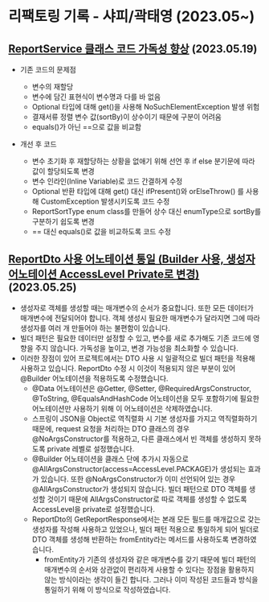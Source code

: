 # 리팩토링 기록 - 샤피/곽태영 (2023.05~)

## [ReportService 클래스 코드 가독성 향상](https://github.com/approval-please/approval-please-Spring/issues/199) (2023.05.19)
- 기존 코드의 문제점
  - 변수의 재할당
  - 변수에 담긴 표현식이 변수명과 다를 바 없음
  - Optional 타입에 대해 get()을 사용해 NoSuchElementException 발생 위험
  - 결재서류 정렬 변수 값(sortBy)이 상수이기 때문에 구분이 어려움
  - equals()가 아닌 ==으로 값을 비교함

- 개선 후 코드
  - 변수 초기화 후 재할당하는 상황을 없애기 위해 선언 후 if else 분기문에 따라 값이 할당되도록 변경
  - 변수 인라인(Inline Variable)로 코드 간결하게 수정
  - Optional 반환 타입에 대해 get() 대신 ifPresent()와 orElseThrow() 를 사용해 CustomException 발생시키도록 코드 수정
  - ReportSortType enum class를 만들어 상수 대신 enumType으로 sortBy를 구분하기 쉽도록 변경
  - == 대신 equals()로 값을 비교하도록 코드 수정

## [ReportDto 사용 어노테이션 통일 (Builder 사용, 생성자 어노테이션 AccessLevel Private로 변경)](https://github.com/approval-please/approval-please-Spring/commit/df39fbf3088c7ff29f7f348262dc4b6db0d4595e) (2023.05.25)
- 생성자로 객체를 생성할 때는 매개변수의 순서가 중요합니다. 또한 모든 데이터가 매개변수에 전달되어야 합니다. 객체 생성시 필요한 매개변수가 달라지면 그에 따라 생성자를 여러 개 만들어야 하는 불편함이 있습니다.
- 빌더 패턴은 필요한 데이터만 설정할 수 있고, 변수를 새로 추가해도 기존 코드에 영향을 주지 않습니다. 가독성을 높이고, 변경 가능성을 최소화할 수 있습니다.
- 이러한 장점이 있어 프로젝트에서는 DTO 사용 시 일괄적으로 빌더 패턴을 적용해 사용하고 있습니다. ReportDto 수정 시 이것이 적용되지 않은 부분이 있어 @Builder 어노테이션을 적용하도록 수정했습니다.
  - @Data 어노테이션은 @Getter, @Setter, @RequiredArgsConstructor, @ToString, @EqualsAndHashCode 어노테이션을 모두 포함하기에 필요한 어노테이션만 사용하기 위해 이 어노테이션은 삭제하였습니다.
  - 스프링이 JSON을 Object로 역직렬화 시 기본 생성자를 가지고 역직렬화하기 때문에, request 요청을 처리하는 DTO 클래스의 경우 @NoArgsConstructor를 적용하고, 다른 클래스에서 빈 객체를 생성하지 못하도록 private 레벨로 설정했습니다.
  - @Builder 어노테이션을 클래스 단에 추가시 자동으로 @AllArgsConstructor(access=AccessLevel.PACKAGE)가 생성되는 효과가 있습니다. 또한 @NoArgsConstructor가 이미 선언되어 있는 경우 @AllArgsConstructor가 생성되지 않습니다. 빌더 패턴으로 DTO 객체를 생성할 것이기 때문에 AllArgsConstructor로 따로 객체를 생성할 수 없도록 AccessLevel을 private로 설정했습니다.
  - ReportDto의 GetReportResponse에서는 본래 모든 필드를 매개값으로 갖는 생성자를 작성해 사용하고 있었으나, 빌더 패턴 적용으로 통일하게 되어 빌더로 DTO 객체를 생성해 반환하는 fromEntity라는 메서드를 사용하도록 변경하였습니다.
    - fromEntity가 기존의 생성자와 같은 매개변수를 갖기 때문에 빌더 패턴의 매개변수의 순서와 상관없이 편리하게 사용할 수 있다는 장점을 활용하지 않는 방식이라는 생각이 들긴 합니다. 그러나 이미 작성된 코드들과 방식을 통일하기 위해 이 방식으로 작성하였습니다.
